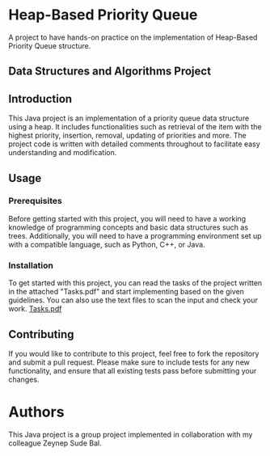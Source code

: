 # Heap-Based Priority Queue
A project to have hands-on practice on the implementation of Heap-Based Priority Queue structure.

## Data Structures and Algorithms Project
## Introduction

This Java project is an implementation of a priority queue data structure using a heap. It includes functionalities such as retrieval of the item with the highest priority, insertion, removal, updating of priorities and more. The project code is written with detailed comments throughout to facilitate easy understanding and modification.

## Usage

### Prerequisites

Before getting started with this project, you will need to have a working knowledge of programming concepts and basic data structures such as trees. Additionally, you will need to have a programming environment set up with a compatible language, such as Python, C++, or Java.

### Installation

To get started with this project, you can read the tasks of the project written in the attached "Tasks.pdf" and start implementing based on the given guidelines. You can also use the text files to scan the input and check your work. [Tasks.pdf](https://github.com/bmzantout/Heap-Based-Priority-Queue/files/11221352/Tasks.pdf)


## Contributing

If you would like to contribute to this project, feel free to fork the repository and submit a pull request. Please make sure to include tests for any new functionality, and ensure that all existing tests pass before submitting your changes.

# Authors

This Java project is a group project implemented in collaboration with my colleague Zeynep Sude Bal.


